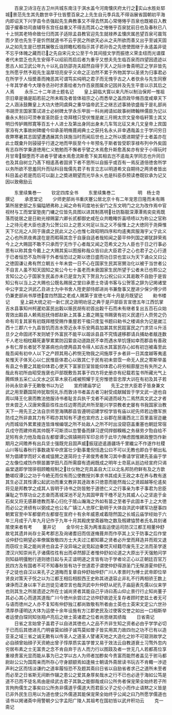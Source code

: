 <!-- { "loadSidebar": true } -->
　　百泉卫诗注在古卫州共城东南注于淇水盖今河南懐庆府太行之实山水胜处郓城景范先生其先数世卒于仕皆塟百泉之上先生自元季兵乱不得诣展省国朝初平海内即诏天下兴学县令丞强起先生典教事又不得去然其心常惓惓乎百泉也既被召入教国子擢春坊司直辅导东宫任益重又不得去而其心之惓惓乎百泉犹前日也及春秋已八十上悯其老特命致仕归而其子适除孟县教官迎先生就禄养孟懐庆属邑望百泉可晨驾而夕至也先生于是忻然就道书不云乎民之所欲天必从之夫所欲而善又出乎至诚天固从之如先生是已想其展敬丘垅顾瞻松栢指示其子若孙告之先徳使图继于永逺盖非徒不忘乎体魄之藏而已之先自宋元文公至于今其间擅文学而振徳义荣圭纽而光谱牒者代未尝乏也先生安得不以绍前而启后者为重乎又想夫先生临百泉而四望因遗迹以思古人如卫武公年九十以礼自防邵尧夫超然自得于天人之际许鲁斋明正之学非皆先生所愿乎然予观先生温厚坦亮安乎义命之正泊然不累于外物其学以圣贤为归事君必在所学于人恒奬善而掩恶其可谓笃实纯明之君子而无愧乎古之人者欤余与先生同寮十年其学者今大理寺丞孙时求善绘者为作百泉图属余记因并及先生平昔以示其后之人焉
　　永乐二十二年进士题名记
　　皇上嗣临大寳以来凡所以制治保邦一惟祖宗旧章是循是蹈若前之所未暇及者皆体祖宗之心而悉举之盖庶政毕脩百度咸章天下之人涵泳鼓舞皇上大功大徳同虞舜之重华恊帝武王之继志述事猗欤盛哉于是礼部尚书胡濙言国家策试进士必树碑太学永乐甲辰一科尚阙请如故事树碑翰林儒臣为记以垂永乆制曰可濙奉宣圣防臣士竒拜稽只受伏惟是嵗三月朔太宗文皇帝临轩策士其又明日传胪赐邢寛等百五十人进士及第出身同出身未几车驾北征又未几文皇帝上宾国家洊有大事故树碑缓今仰承圣明脩葺阙典士之获托名永乆非幸遇哉盖士于学问穷日夜弊寒暑其志固望遭遇展其负挟施当时而闻后世也上之所以奬进期望于士者盖亦在此士既彚升则骎骎乎行道之地而甲辰至今十年预名于斯者皆受职享禄布列中外矣固有志存所学秉道徳用仁义勉勉而不懈者乎譬之木焉愈升斯愈髙矣亦有安于小得玩时月甘卑頽堕而不进者乎譬诸水焉愈流斯愈下矣其相去岂不逺哉夫学同志也升同日也及其自树立乃髙下相逺髙者固贤下者不思所以自振乎或百有一焉反道倍徳舍所学以务所欲不思羞同升而玷科目哉儒先君子有言立志以明道希文自期待之两贤者皆出科目盖必若是而后可以副上之奬进期望而光华永乆也是科臣忝预读巻既钦承为记又因以致儆励云










　　东里续集巻一
　　钦定四库全书
　　东里续集巻二　　　　　明　杨士竒　撰记
　　承恩堂记
　　少师吏部尚书重庆蹇公居北京十有二年宠恩日隆而未有赐第所居吏部之东偏隘陋弗称上闻之命有司度地长安门之东文明门之北为改作焉中官视材与工而堂室塾庑门墉之位皆先具图以进其制髙明壮防豁靓深潭潭焉奕奕焉既落而徙居之是日勑光禄赐宴六卿长贰都御史咸在众共瞻睹忻喜啧啧以为称公之官称上之待元老大臣也遂为公贺公曰上之恩义何足以当之义不佞惟上之大徳同于尧舜惟天下亿兆之人同于唐虞之民此义之心也惟七政昭明四序和均逺夷宾服海宇乂宁此义之心也所夙夜弗遑在是而暇萌其念于自康自适者哉矧闻之晏平仲列国之卿犹辞荣焉今上之大赐固不敢不只承而宁无怍于心者哉又闻之范希文之为人臣也于日之行事必思有以称其食今戴上之大赐其奚以图报称哉众皆曰此大臣君子之心也君子之心行道于已者恒恐不及所得于外者恒恐过之斯以徳日盛而功日崇也宜以为天下诵众又曰公之徳固谦让弗有然立朝五十年未尝一日不心在国家生民其宻賛治化以被于当世者公不自言人虽不知天固知之矣公今七十虽老而未衰国家生民所望于公者未已也聆公之言知公之心于国家生民盖亦未已是宜为天下贺且为公祝公曰义其曷敢不自励于是皆知公有以当上之大赐也公既名赐居之堂曰承恩士竒请书客与公贺答之辞为记掲诸堂中公字宜之洪武乙丑进士为中书舍人陞吏部侍郎进尚书兼詹事又歴进少保少傅少师仍兼吏部尚书厚徳度岿然国之老成人赐第于宣徳七年十月是月既望记
　　勑书楼记
　　皇上嗣大统之初一新仁民之政明劝惩之典于是戸部臣言宣徳五年江西饥掌吉水县事知州柯暹劝富民出糓以赈民胡有初首出糓千石而未有继者复出五百石众始胥效出糓县人赖焉廵抚侍郎赵新上其事上嘉之赐玺书赐褒有初义民遣行人赍劳之仍命有司复其家有初既拜稽受赐作重屋若干楹只庋玺书题曰勑书之楼谒余为记是嵗江西十三郡六十九县皆饥而吉水旁近永丰乐安两县加甚其贫民跽富民之门求贷斗升活旦夕之命固闭不发则虓于外富民不能平以刼诉县县不究情遽移郡请兵捕劫者旤连数千人老壮相枕藉死妻孥累累防囚絷哀动道路民不幸而遇水旱饥馑如幸而郡县有善政乡有仁厚长者犹不至甚病也向使两县其令得人如吉水其富民存心如有初岂被毒至此哉吾闻有初中人以下之产顾其用心矜恻无物我之间施厚于乡者非一日其度越等夷逺矣惟天子体天心以仁民惟臣体君心以致其仁于民有初未尝霑一命无人民之寄斯举虽有县之令要之其能仰体君心使天下富家巨室皆能仰体君心将穷榈蔀屋岂有失所之人哉此有初所由昭受旌褒也戸部既敷告其事于四方将史册亦有纪载若玺书所藏光气上腾辉焕五采仁山文水之区草木泉石咸被照耀于无穷惟徳音忠厚大训在有初及其子若孙尚永钦承于无斁敬书以为记
　　宣府建庙学记
　　先王之世大臣君子皆身兼文武之用至覇国简帅犹取恱礼乐而敦诗书者盖古者习射受成献馘皆于学文武一途也自周以降王化衰而教法弛服诗书者耻言兵执干戈者不闻道而岐为二焉然具文武之才者世未尝乏人汉唐宋儒臣徃徃出任边寄而武弁所至能兴学崇教者史屡有书我国家治教天下一用先王之法自京师至海隅郡县皆遵明诏建学校学皆有庙以祀先师若边徼军旅防戍之所非直其力有不暇亦其知有不逮也宣府古上谷郡在居庸西北三百里虽宻迩畿内而城垣外累累接连皆烽堠编氓之所不处敌人之所不时出没窥窃盖重塞也朝廷常宿兵戍守而建帅焉其帅既不可斯须以忽警备而肆习逻伺捍御糗粻之务昼劳夕勚自给不足矧有余力他及哉自左都督谭公佩镇朔将军印总师于此毕力殚虑图惟厥政整饬作新期月之间赡养有出兵坚士强既完且固声威振冦迹逺遁疆场千里纎尘不作遂作社稷山川等坛春秋行事数歳军中庶富壮少勤事耄倪恬逸公曰不可以无教也即白于朝出私帑为倡建学而好义者咸恊賛之遂简将士子弟俊秀者聚习其中奏请学官建先圣庙于学之左像位咸饬作祭噐置学田凡百所需靡有遗阙既成之明年士竒扈从廵边经宣府只谒庙堂退即学馆徘徊顾瞻规制之壮仪物之完具盖自大江以北名邦防府鲜有及之方歆艶嗟叹谭公之功于今絶无而仅有而公使教授刘凖求书其成夫王政之本在养与教有遂其生必正其性谭公起武功而重文教非其逹政本只徳意而能然哉公之贤超越等伦逺矣将见是邦教学之成其人皆明于诗书之防皆勉于道徳仁义之行事亲为孝子事君为忠臣廉耻之节厚功业之志奋而髙城深池不足为其固甲胄干橹不足为其威人心之坚逾于金石矣又将无感慕徳教而革心归化于隂山瀚海之外如有苗之至者乎此固本于上之大徳而必公之贤绩有以弼成之也公名广镇江人忠厚仁勤明于大体自洪武中建军功歴事四朝累官至中军都督府左都督在宣府十有余年威恵咸着隠然国之长城云庙学经始于六年三月成于八年九月记作于九年十月其殿庑堂斋器物之数及剏建恊赞者氏名具刻诸隂使来者有考
　　董井记
　　金华何士英为两淮盐运使运司防汉江都王相董仲舒故宅其遗井尚存士英考郡志及询诸耆旧而信遂脩葺井而作亭其上又于防事之后作堂设仲舒位朔望必率僚属致敬四方士大夫过江都知慕之贤者必升堂而拜造井而观又退而窃叹士英之能尚贤也自孟子没异端之说竞起迨秦焚灭经籍尽废先王之法而圣学遂湮汉兴知崇尚孔子诸儒徃徃有出而卓然醇正者惟仲舒如论道之大原出于天强勉问学则知益明彊勉行道则徳日起与夫正谊明道之言皆有功于学者论正心以正朝廷百官万民四方及有国者不可不知春秋皆有功于世道君子谓使仲舒得游圣门无惭游夏仲舒孔子之徒也自汉以来孔子之道晦而复章自仲舒始仲舒广川人孝景时为愽士武帝即位举贤良对策天子恱之以为江都王相后相胶西王史称其进退容止非礼不行两相骄王数上谏诤而正身以率下此岂徒见诸空言也哉洪武中升仲舒从祀孔子庙庭表先儒以仪来学也则其生之所居遗迹之所在士诚尚贤者其能自己乎诗曰髙山仰止景行行止知尚董子其必心其心而道其道哉广川今徳州余尝过之访仲舒故迹无复存者顾时吏兹土者无可与语而徳州之人亦不复知有仲舒独江都尚致敬有所者由士英也士英宋文定公六世孙清厚恭谨明达大体为运使十余年设施有方江郡吏民及过使客交誉之如出一口相斯举者运使白琛同知张翔卢亮后之继士英诸君之位者尚思继其绩哉
　　日省斋记
　　日省之言始曾子盖君子以自进其徳也人之品不齐非生知之资者必由乎学学必切于已而后其徳进孔门明睿莫如顔子诚笃莫如曽子皆实用其力故四勿之功不已有以造亚圣之域三省之诚无斁有以传圣人之道圣人譬诸天地之大造化之妙不可窥测故学之必自顔曾始顔子天资絶出曾子惇厚质实盖学曽又易于效法云自教道衰士习骛外忽内穷居布素之士无富贵之念不肯自弃于古人而力行以图跂及者一世无几人若都髙位享重禄贵富光显而能从事为已之学以古人为师者加尠矣今贵富而能然者盖见于驸马都尉赵公公为国周亲而所存心守身颛颛焉如逢掖士朝请外斋居读书玩古不肯輙一渉迹声利之区而恬淡谦约之道率履恒恐不及题其斋曰日省以自励省者求己之道所未至者而必至之日省斯无间断作辍之患公之爱其身厚矣哉水之行不已也必逹于海如公笃是道不已而不徒名焉由是续武古君子其孰之能御哉或曰公所务者保宠荣全始终若子所言拘拘儒生之事矣曰公所务非儒道乎儒道大而君臣父子之伦小而作止语黙之义皆是已非外民生日用以为道也使公外儒道其能保宠荣全始终乎公闻之曰乃所愿学儒道也请书以掲诸斋中用警朝夕公字孟阳广陵人其祖考在国初皆以武弁积功云
　　克一斋记
